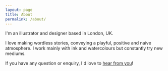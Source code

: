 ```yaml
---
layout: page
title: About
permalink: /about/
---
```

I'm an illustrator and designer based in London, UK.

I love making wordless stories, conveying a playful, positive and naive atmosphere. I work mainly with ink and watercolours but constantly try new mediums.

If you have any question or enquiry, I'd love to [hear from you](mailto:vincentnavetat@gmail.com)!
